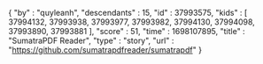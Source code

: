 {
  "by" : "quyleanh",
  "descendants" : 15,
  "id" : 37993575,
  "kids" : [ 37994132, 37993938, 37993977, 37993982, 37994130, 37994098, 37993890, 37993881 ],
  "score" : 51,
  "time" : 1698107895,
  "title" : "SumatraPDF Reader",
  "type" : "story",
  "url" : "https://github.com/sumatrapdfreader/sumatrapdf"
}

